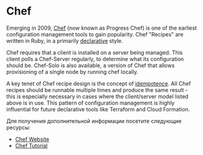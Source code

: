 # Chef

Emerging in 2009, [Chef](https://en.wikipedia.org/wiki/Progress_Chef) (now known as Progress Chef) is one of the earliest configuration management tools to gain popularity. Chef "Recipes" are written in Ruby, in a primarily [declarative](https://en.wikipedia.org/wiki/Declarative_programming) style.

Chef requires that a client is installed on a server being managed. This client polls a Chef-Server regularly, to determine what its configuration should be. Chef-Solo is also available, a version of Chef that allows provisioning of a single node by running chef locally.

A key tenet of Chef recipe design is the concept of [idempotence](https://en.wikipedia.org/wiki/Idempotence). All Chef recipes should be runnable multiple times and produce the same result - this is especially necessary in cases where the client/server model listed above is in use. This pattern of configuration management is highly influential for future declarative tools like Terraform and Cloud Formation.

Для получения дополнительной информации посетите следующие ресурсы:

- [Chef Website](https://www.chef.io/products/chef-infra)
- [Chef Tutorial](https://www.tutorialspoint.com/chef/index.htm)
